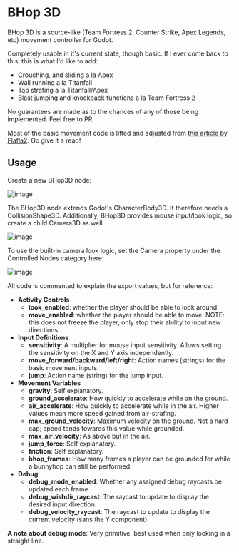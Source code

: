 # BHop 3D
BHop 3D is a source-like (Team Fortress 2, Counter Strike, Apex Legends, etc) movement controller for Godot.

Completely usable in it's current state, though basic. If I ever come back to this, this is what I'd like to add:
- Crouching, and sliding a la Apex
- Wall running a la Titanfall
- Tap strafing a la Titanfall/Apex
- Blast jumping and knockback functions a la Team Fortress 2

No guarantees are made as to the chances of any of those being implemented. Feel free to PR.

Most of the basic movement code is lifted and adjusted from [this article by Flafla2](https://adrianb.io/2015/02/14/bunnyhop.html). Go give it a read!

## Usage
Create a new BHop3D node:

![image](https://github.com/BirDt/bhop3d/assets/24282498/0d6eed97-f3ed-4de8-93bc-344e776db2bf)


The BHop3D node extends Godot's CharacterBody3D. It therefore needs a CollisionShape3D. 
Additionally, BHop3D provides mouse input/look logic, so create a child Camera3D as well.

![image](https://github.com/BirDt/bhop3d/assets/24282498/aae253e4-9ad0-4dd6-a53e-ad0ac7837ddb)

To use the built-in camera look logic, set the Camera property under the Controlled Nodes category here:

![image](https://github.com/BirDt/bhop3d/assets/24282498/836f57fd-b4fa-42b7-8b71-5fb6e7c51a14)

All code is commented to explain the export values, but for reference:
- **Activity Controls**
  - **look_enabled**: whether the player should be able to look around.
  - **move_enabled**: whether the player should be able to move. NOTE: this does not freeze the player, only stop their ability to input new directions.
- **Input Definitions**
  - **sensitivity**: A multiplier for mouse input sensitivity. Allows setting the sensitivity on the X and Y axis independently.
  - **move_forward/backward/left/right**: Action names (strings) for the basic movement inputs.
  - **jump**: Action name (string) for the jump input.
- **Movement Variables**
  - **gravity**: Self explanatory.
  - **ground_accelerate**: How quickly to accelerate while on the ground.
  - **air_accelerate**: How quickly to accelerate while in the air. Higher values mean more speed gained from air-strafing.
  - **max_ground_velocity**: Maximum velocity on the ground. Not a hard cap; speed tends towards this value while grounded.
  - **max_air_velocity**: As above but in the air.
  - **jump_force**: Self explanatory.
  - **friction**: Self explanatory.
  - **bhop_frames**: How many frames a player can be grounded for while a bunnyhop can still be performed.
- **Debug**
  - **debug_mode_enabled**: Whether any assigned debug raycasts be updated each frame.
  - **debug_wishdir_raycast**: The raycast to update to display the desired input direction.
  - **debug_velocity_raycast**: The raycast to update to display the current velocity (sans the Y component).

**A note about debug mode**: Very primitive, best used when only looking in a straight line.
